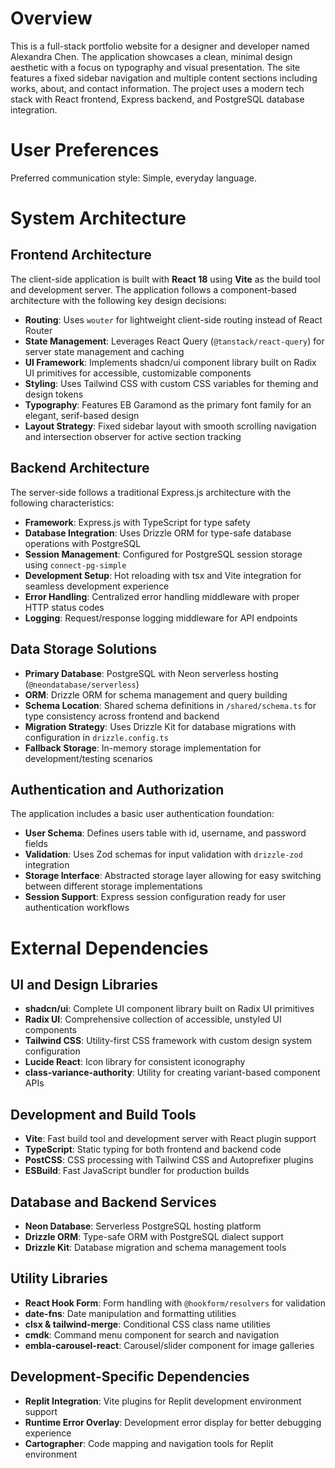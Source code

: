 # Overview

This is a full-stack portfolio website for a designer and developer named Alexandra Chen. The application showcases a clean, minimal design aesthetic with a focus on typography and visual presentation. The site features a fixed sidebar navigation and multiple content sections including works, about, and contact information. The project uses a modern tech stack with React frontend, Express backend, and PostgreSQL database integration.

# User Preferences

Preferred communication style: Simple, everyday language.

# System Architecture

## Frontend Architecture

The client-side application is built with **React 18** using **Vite** as the build tool and development server. The application follows a component-based architecture with the following key design decisions:

- **Routing**: Uses `wouter` for lightweight client-side routing instead of React Router
- **State Management**: Leverages React Query (`@tanstack/react-query`) for server state management and caching
- **UI Framework**: Implements shadcn/ui component library built on Radix UI primitives for accessible, customizable components
- **Styling**: Uses Tailwind CSS with custom CSS variables for theming and design tokens
- **Typography**: Features EB Garamond as the primary font family for an elegant, serif-based design
- **Layout Strategy**: Fixed sidebar layout with smooth scrolling navigation and intersection observer for active section tracking

## Backend Architecture

The server-side follows a traditional Express.js architecture with the following characteristics:

- **Framework**: Express.js with TypeScript for type safety
- **Database Integration**: Uses Drizzle ORM for type-safe database operations with PostgreSQL
- **Session Management**: Configured for PostgreSQL session storage using `connect-pg-simple`
- **Development Setup**: Hot reloading with tsx and Vite integration for seamless development experience
- **Error Handling**: Centralized error handling middleware with proper HTTP status codes
- **Logging**: Request/response logging middleware for API endpoints

## Data Storage Solutions

- **Primary Database**: PostgreSQL with Neon serverless hosting (`@neondatabase/serverless`)
- **ORM**: Drizzle ORM for schema management and query building
- **Schema Location**: Shared schema definitions in `/shared/schema.ts` for type consistency across frontend and backend
- **Migration Strategy**: Uses Drizzle Kit for database migrations with configuration in `drizzle.config.ts`
- **Fallback Storage**: In-memory storage implementation for development/testing scenarios

## Authentication and Authorization

The application includes a basic user authentication foundation:

- **User Schema**: Defines users table with id, username, and password fields
- **Validation**: Uses Zod schemas for input validation with `drizzle-zod` integration
- **Storage Interface**: Abstracted storage layer allowing for easy switching between different storage implementations
- **Session Support**: Express session configuration ready for user authentication workflows

# External Dependencies

## UI and Design Libraries

- **shadcn/ui**: Complete UI component library built on Radix UI primitives
- **Radix UI**: Comprehensive collection of accessible, unstyled UI components
- **Tailwind CSS**: Utility-first CSS framework with custom design system configuration
- **Lucide React**: Icon library for consistent iconography
- **class-variance-authority**: Utility for creating variant-based component APIs

## Development and Build Tools

- **Vite**: Fast build tool and development server with React plugin support
- **TypeScript**: Static typing for both frontend and backend code
- **PostCSS**: CSS processing with Tailwind CSS and Autoprefixer plugins
- **ESBuild**: Fast JavaScript bundler for production builds

## Database and Backend Services

- **Neon Database**: Serverless PostgreSQL hosting platform
- **Drizzle ORM**: Type-safe ORM with PostgreSQL dialect support
- **Drizzle Kit**: Database migration and schema management tools

## Utility Libraries

- **React Hook Form**: Form handling with `@hookform/resolvers` for validation
- **date-fns**: Date manipulation and formatting utilities
- **clsx & tailwind-merge**: Conditional CSS class name utilities
- **cmdk**: Command menu component for search and navigation
- **embla-carousel-react**: Carousel/slider component for image galleries

## Development-Specific Dependencies

- **Replit Integration**: Vite plugins for Replit development environment support
- **Runtime Error Overlay**: Development error display for better debugging experience
- **Cartographer**: Code mapping and navigation tools for Replit environment